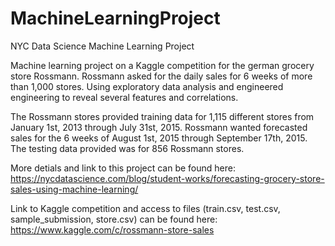 # MachineLearningProject
NYC Data Science Machine Learning Project

Machine learning project on a Kaggle competition for the german grocery store Rossmann. Rossmann asked for the daily sales for 6 weeks of more than 1,000 stores. Using exploratory data analysis and engineered engineering to reveal several features and correlations.

The Rossmann stores provided training data for 1,115 different stores from January 1st, 2013 through July 31st, 2015. Rossmann wanted forecasted sales for the 6 weeks of August 1st, 2015 through September 17th, 2015. The testing data provided was for 856 Rossmann stores. 


More detials and link to this project can be found here: https://nycdatascience.com/blog/student-works/forecasting-grocery-store-sales-using-machine-learning/

Link to Kaggle competition and access to files (train.csv, test.csv, sample_submission, store.csv) can be found here: https://www.kaggle.com/c/rossmann-store-sales
